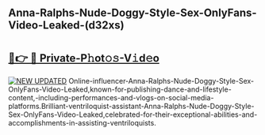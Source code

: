 ## Anna-Ralphs-Nude-Doggy-Style-Sex-OnlyFans-Video-Leaked-(d32xs)


# <h2><a href="https://mediaupload.pro?-19M">🔗👉 🔴 Private-P𝚑ot𝚘𝚜-V𝚒d𝚎o</a></h2>

[![NEW UPDATED](https://i.imgur.com/0qMVB7G.gif)](https://mediaupload.pro?-19M)
Online-influencer-Anna-Ralphs-Nude-Doggy-Style-Sex-OnlyFans-Video-Leaked,known-for-publishing-dance-and-lifestyle-content,-including-performances-and-vlogs-on-social-media-platforms.Brilliant-ventriloquist-assistant-Anna-Ralphs-Nude-Doggy-Style-Sex-OnlyFans-Video-Leaked,celebrated-for-their-exceptional-abilities-and-accomplishments-in-assisting-ventriloquists.  